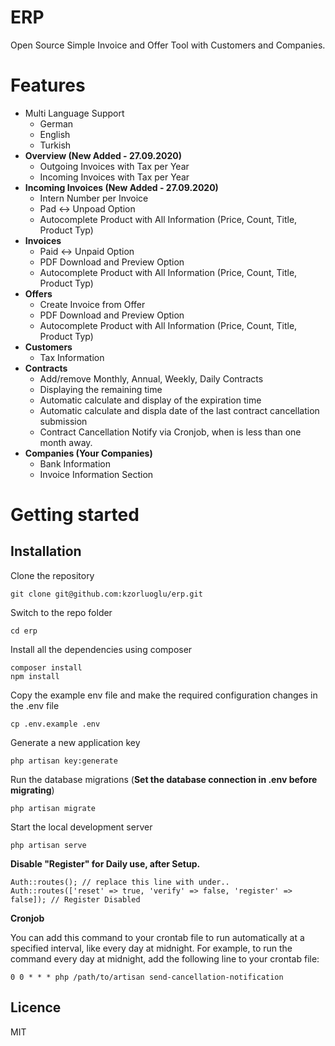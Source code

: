 # ERP
Open Source Simple Invoice and Offer Tool with Customers and Companies.

# Features
 - Multi Language Support
   - German
   - English
   - Turkish
 - **Overview (New Added - 27.09.2020)**
   - Outgoing Invoices with Tax per Year
   - Incoming Invoices with Tax per Year
 - **Incoming Invoices (New Added - 27.09.2020)**
   - Intern Number per Invoice
   - Pad <-> Unpoad Option
   - Autocomplete Product with All Information (Price, Count, Title, Product Typ)
 - **Invoices**
   - Paid <-> Unpaid Option
   - PDF Download and Preview Option
   - Autocomplete Product with All Information (Price, Count, Title, Product Typ)
 - **Offers**
   - Create Invoice from Offer
   - PDF Download and Preview Option
   - Autocomplete Product with All Information (Price, Count, Title, Product Typ)
 - **Customers**
   - Tax Information
- **Contracts**
  - Add/remove Monthly, Annual, Weekly, Daily Contracts
  - Displaying the remaining time
  - Automatic calculate and display of the expiration time
  -  Automatic calculate and displa date of the last contract cancellation submission
  - Contract Cancellation Notify via Cronjob, when is less than one month away.
 - **Companies (Your Companies)**
   - Bank Information
   - Invoice Information Section

# Getting started

## Installation
Clone the repository

    git clone git@github.com:kzorluoglu/erp.git

Switch to the repo folder

    cd erp

Install all the dependencies using composer

    composer install
    npm install

Copy the example env file and make the required configuration changes in the .env file

    cp .env.example .env

Generate a new application key

    php artisan key:generate

Run the database migrations (**Set the database connection in .env before migrating**)

    php artisan migrate

Start the local development server

    php artisan serve

**Disable "Register" for Daily use, after Setup.**

    Auth::routes(); // replace this line with under..
    Auth::routes(['reset' => true, 'verify' => false, 'register' => false]); // Register Disabled

**Cronjob**

You can add this command to your crontab file to run automatically at a specified interval, like every day at midnight. For example, to run the command every day at midnight, add the following line to your crontab file:

`
0 0 * * * php /path/to/artisan send-cancellation-notification
`

## Licence

MIT
